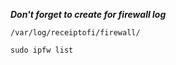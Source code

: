 ***Don't forget to create for firewall log***
    
    /var/log/receiptofi/firewall/

    sudo ipfw list
